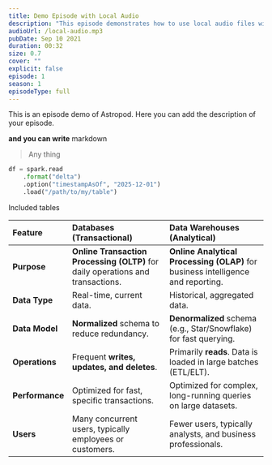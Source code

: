 ```yaml
---
title: Demo Episode with Local Audio
description: "This episode demonstrates how to use local audio files with Astropod. It includes markdown formatting examples, code blocks, and tables to showcase the rich content capabilities."
audioUrl: /local-audio.mp3
pubDate: Sep 10 2021
duration: 00:32
size: 0.7
cover: ""
explicit: false
episode: 1
season: 1
episodeType: full
---
```


This is an episode demo of Astropod. Here you can add the description of your episode.

**and you can write** markdown

> Any thing



```py
df = spark.read 
    .format("delta")
    .option("timestampAsOf", "2025-12-01") 
    .load("/path/to/my/table") 
```

Included tables


| Feature | Databases (Transactional) | Data Warehouses (Analytical) |
| :--- | :--- | :--- |
| **Purpose** | **Online Transaction Processing (OLTP)** for daily operations and transactions. | **Online Analytical Processing (OLAP)** for business intelligence and reporting. |
| **Data Type** | Real-time, current data. | Historical, aggregated data. |
| **Data Model** | **Normalized** schema to reduce redundancy. | **Denormalized** schema (e.g., Star/Snowflake) for fast querying. |
| **Operations** | Frequent **writes, updates, and deletes**. | Primarily **reads**. Data is loaded in large batches (ETL/ELT). |
| **Performance** | Optimized for fast, specific transactions. | Optimized for complex, long-running queries on large datasets. |
| **Users** | Many concurrent users, typically employees or customers. | Fewer users, typically analysts, and business professionals. |
